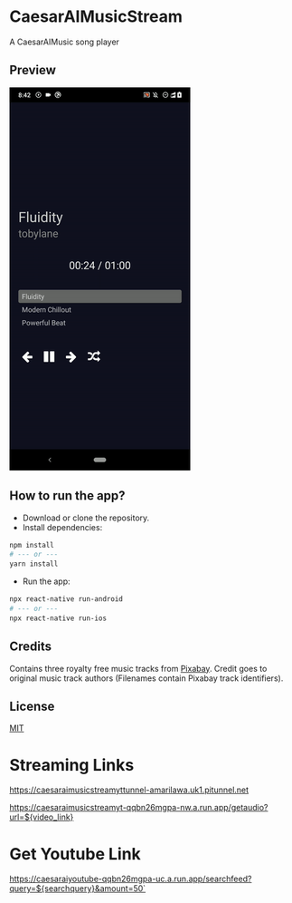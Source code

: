 # CaesarAIMusicStream
A CaesarAIMusic song player

## Preview

![](media/preview-android.gif)

## How to run the app?

- Download or clone the repository.
- Install dependencies:
```bash
npm install
# --- or ---
yarn install
```
- Run the app:
```bash
npx react-native run-android
# --- or ---
npx react-native run-ios
```

## Credits

Contains three royalty free music tracks from [Pixabay](https://pixabay.com/music/). Credit goes to original music track authors (Filenames contain Pixabay track identifiers).

## License

[MIT](LICENSE)

# Streaming Links
https://caesaraimusicstreamyttunnel-amarilawa.uk1.pitunnel.net

https://caesaraimusicstreamyt-qqbn26mgpa-nw.a.run.app/getaudio?url=${video_link}

# Get Youtube Link
https://caesaraiyoutube-qqbn26mgpa-uc.a.run.app/searchfeed?query=${searchquery}&amount=50`